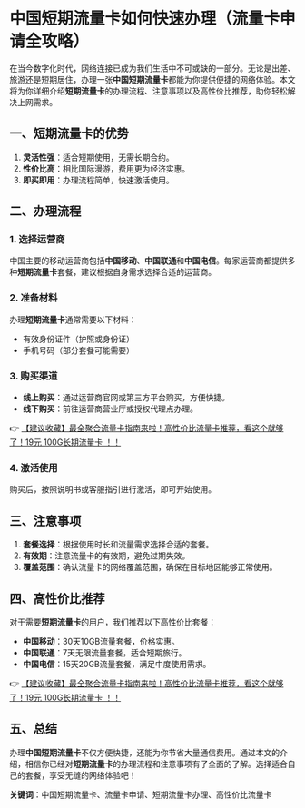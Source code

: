 # 中国短期流量卡如何快速办理（流量卡申请全攻略）

在当今数字化时代，网络连接已成为我们生活中不可或缺的一部分。无论是出差、旅游还是短期居住，办理一张**中国短期流量卡**都能为你提供便捷的网络体验。本文将为你详细介绍**短期流量卡**的办理流程、注意事项以及高性价比推荐，助你轻松解决上网需求。

## 一、短期流量卡的优势

1. **灵活性强**：适合短期使用，无需长期合约。
2. **性价比高**：相比国际漫游，费用更为经济实惠。
3. **即买即用**：办理流程简单，快速激活使用。

## 二、办理流程

### 1. 选择运营商

中国主要的移动运营商包括**中国移动**、**中国联通**和**中国电信**。每家运营商都提供多种**短期流量卡**套餐，建议根据自身需求选择合适的运营商。

### 2. 准备材料

办理**短期流量卡**通常需要以下材料：
- 有效身份证件（护照或身份证）
- 手机号码（部分套餐可能需要）

### 3. 购买渠道

- **线上购买**：通过运营商官网或第三方平台购买，方便快捷。
- **线下购买**：前往运营商营业厅或授权代理点办理。

👉 [【建议收藏】最全聚合流量卡指南来啦！高性价比流量卡推荐，看这个就够了！19元 100G长期流量卡 ！！](https://bit.ly/Liuliangka)

### 4. 激活使用

购买后，按照说明书或客服指引进行激活，即可开始使用。

## 三、注意事项

1. **套餐选择**：根据使用时长和流量需求选择合适的套餐。
2. **有效期**：注意流量卡的有效期，避免过期失效。
3. **覆盖范围**：确认流量卡的网络覆盖范围，确保在目标地区能够正常使用。

## 四、高性价比推荐

对于需要**短期流量卡**的用户，我们推荐以下高性价比套餐：
- **中国移动**：30天10GB流量套餐，价格实惠。
- **中国联通**：7天无限流量套餐，适合短期旅行。
- **中国电信**：15天20GB流量套餐，满足中度使用需求。

👉 [【建议收藏】最全聚合流量卡指南来啦！高性价比流量卡推荐，看这个就够了！19元 100G长期流量卡 ！！](https://bit.ly/Liuliangka)

## 五、总结

办理**中国短期流量卡**不仅方便快捷，还能为你节省大量通信费用。通过本文的介绍，相信你已经对**短期流量卡**的办理流程和注意事项有了全面的了解。选择适合自己的套餐，享受无缝的网络体验吧！

**关键词**：中国短期流量卡、流量卡申请、短期流量卡办理、高性价比流量卡